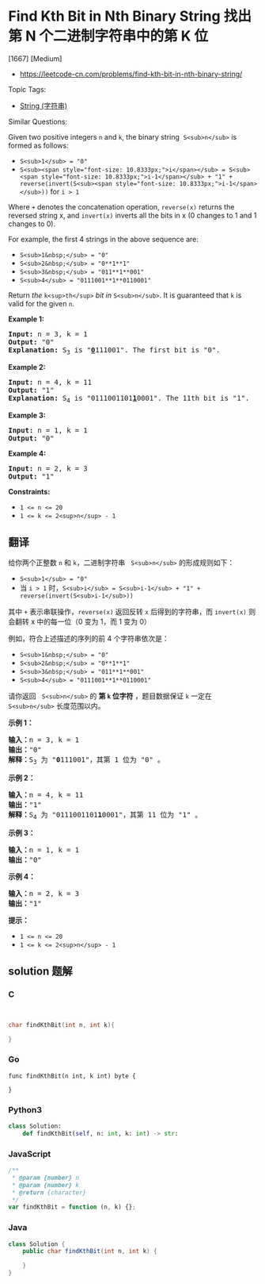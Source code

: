 # Find Kth Bit in Nth Binary String 找出第 N 个二进制字符串中的第 K 位

[1667] [Medium]

- https://leetcode-cn.com/problems/find-kth-bit-in-nth-binary-string/

Topic Tags:

- [String (字符串)](https://leetcode-cn.com/tag/string/)

Similar Questions:

Given two positive integers `n` and `k`, the binary string  `S<sub>n</sub>` is formed as follows:

- `S<sub>1</sub> = "0"`
- `S<sub><span style="font-size: 10.8333px;">i</span></sub> = S<sub><span style="font-size: 10.8333px;">i-1</span></sub> + "1" + reverse(invert(S<sub><span style="font-size: 10.8333px;">i-1</span></sub>))` for `i > 1`

Where `+` denotes the concatenation operation, `reverse(x)` returns the reversed string x, and `invert(x)` inverts all the bits in x (0 changes to 1 and 1 changes to 0).

For example, the first 4 strings in the above sequence are:

- `S<sub>1&nbsp;</sub> = "0"`
- `S<sub>2&nbsp;</sub> = "0**1**1"`
- `S<sub>3&nbsp;</sub> = "011**1**001"`
- `S<sub>4</sub> = "0111001**1**0110001"`

Return _the_ `k<sup>th</sup>` _bit_ *in* `S<sub>n</sub>`. It is guaranteed that `k` is valid for the given `n`.

**Example 1:**

<pre><strong>Input:</strong> n = 3, k = 1
<strong>Output:</strong> "0"
<strong>Explanation: </strong>S<sub>3</sub>&nbsp;is "<strong><u>0</u></strong>111001". The first bit is "0".
</pre>

**Example 2:**

<pre><strong>Input:</strong> n = 4, k = 11
<strong>Output:</strong> "1"
<strong>Explanation: </strong>S<sub>4</sub>&nbsp;is "0111001101<strong><u>1</u></strong>0001". The 11th bit is "1".
</pre>

**Example 3:**

<pre><strong>Input:</strong> n = 1, k = 1
<strong>Output:</strong> "0"
</pre>

**Example 4:**

<pre><strong>Input:</strong> n = 2, k = 3
<strong>Output:</strong> "1"
</pre>

**Constraints:**

- `1 <= n <= 20`
- `1 <= k <= 2<sup>n</sup> - 1`

## 翻译

给你两个正整数 `n` 和 `k`，二进制字符串   `S<sub>n</sub>` 的形成规则如下：

- `S<sub>1</sub> = "0"`
- 当 `i > 1` 时，`S<sub>i</sub> = S<sub>i-1</sub> + "1" + reverse(invert(S<sub>i-1</sub>))`

其中 `+` 表示串联操作，`reverse(x)` 返回反转 `x` 后得到的字符串，而 `invert(x)` 则会翻转 x 中的每一位（0 变为 1，而 1 变为 0）

例如，符合上述描述的序列的前 4 个字符串依次是：

- `S<sub>1&nbsp;</sub> = "0"`
- `S<sub>2&nbsp;</sub> = "0**1**1"`
- `S<sub>3&nbsp;</sub> = "011**1**001"`
- `S<sub>4</sub> = "0111001**1**0110001"`

请你返回   `S<sub>n</sub>` 的 **第 `k` 位字符** ，题目数据保证 `k` 一定在 `S<sub>n</sub>` 长度范围以内。

**示例 1：**

<pre><strong>输入：</strong>n = 3, k = 1
<strong>输出：</strong>"0"
<strong>解释：</strong>S<sub>3</sub> 为 "<strong>0</strong>111001"，其第 1 位为 "0" 。
</pre>

**示例 2：**

<pre><strong>输入：</strong>n = 4, k = 11
<strong>输出：</strong>"1"
<strong>解释：</strong>S<sub>4</sub> 为 "0111001101<strong>1</strong>0001"，其第 11 位为 "1" 。
</pre>

**示例 3：**

<pre><strong>输入：</strong>n = 1, k = 1
<strong>输出：</strong>"0"
</pre>

**示例 4：**

<pre><strong>输入：</strong>n = 2, k = 3
<strong>输出：</strong>"1"
</pre>

**提示：**

- `1 <= n <= 20`
- `1 <= k <= 2<sup>n</sup> - 1`

## solution 题解

### C

```c


char findKthBit(int n, int k){

}
```

### Go

```golang
func findKthBit(n int, k int) byte {

}
```

### Python3

```python
class Solution:
    def findKthBit(self, n: int, k: int) -> str:
```

### JavaScript

```javascript
/**
 * @param {number} n
 * @param {number} k
 * @return {character}
 */
var findKthBit = function (n, k) {};
```

### Java

```java
class Solution {
    public char findKthBit(int n, int k) {

    }
}
```
